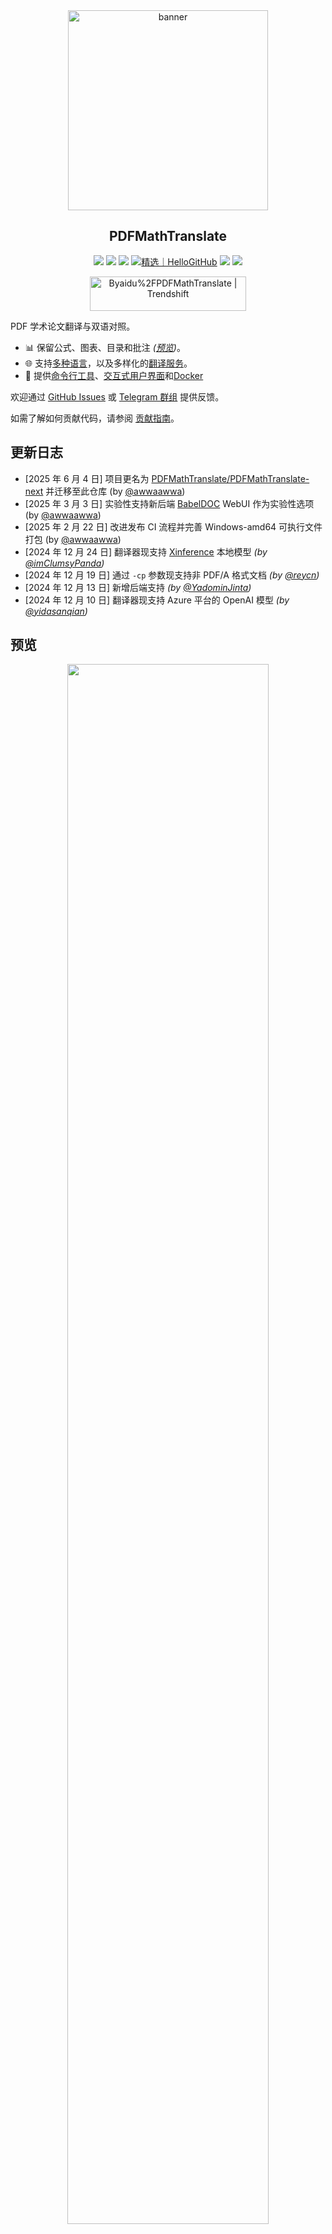 <div align="center">

<img src="./docs/images/banner.png" width="320px"  alt="banner"/>

<h2 id="标题">PDFMathTranslate</h2>

<p>
  <!-- PyPI -->
  <a href="https://pypi.org/project/pdf2zh-next/">
    <img src="https://img.shields.io/pypi/v/pdf2zh-next"></a>
  <a href="https://pepy.tech/projects/pdf2zh-next">
    <img src="https://static.pepy.tech/badge/pdf2zh-next"></a>
  <a href="https://hub.docker.com/repository/docker/awwaawwa/pdfmathtranslate-next/tags">
    <img src="https://img.shields.io/docker/pulls/awwaawwa/pdfmathtranslate-next"></a>
  <a href="https://hellogithub.com/repository/8ec2cfd3ef744762bf531232fa32bc47" target="_blank"><img src="https://api.hellogithub.com/v1/widgets/recommend.svg?rid=8ec2cfd3ef744762bf531232fa32bc47&claim_uid=JQ0yfeBNjaTuqDU&theme=small" alt="精选｜HelloGitHub" /></a>
  <!-- <a href="https://gitcode.com/PDFMathTranslate/PDFMathTranslate-next/overview">
    <img src="https://gitcode.com/PDFMathTranslate/PDFMathTranslate-next/star/badge.svg"></a> -->
  <!-- <a href="https://huggingface.co/spaces/reycn/PDFMathTranslate-Docker">
    <img src="https://img.shields.io/badge/%F0%9F%A4%97-Online%20Demo-FF9E0D"></a> -->
  <!-- <a href="https://www.modelscope.cn/studios/AI-ModelScope/PDFMathTranslate"> -->
    <!-- <img src="https://img.shields.io/badge/ModelScope-Demo-blue"></a> -->
  <!-- <a href="https://github.com/PDFMathTranslate/PDFMathTranslate-next/pulls">
    <img src="https://img.shields.io/badge/contributions-welcome-green"></a> -->
  <a href="https://t.me/+Z9_SgnxmsmA5NzBl">
    <img src="https://img.shields.io/badge/Telegram-2CA5E0?style=flat-squeare&logo=telegram&logoColor=white"></a>
  <!-- License -->
  <a href="./LICENSE">
    <img src="https://img.shields.io/github/license/PDFMathTranslate/PDFMathTranslate-next"></a>
</p>

<a href="https://trendshift.io/repositories/12424" target="_blank"><img src="https://trendshift.io/api/badge/repositories/12424" alt="Byaidu%2FPDFMathTranslate | Trendshift" style="width: 250px; height: 55px;" width="250" height="55"/></a>

</div>

PDF 学术论文翻译与双语对照。

- 📊 保留公式、图表、目录和批注 _([预览](#预览))_。
- 🌐 支持[多种语言](https://pdf2zh-next.com/supported_languages.html)，以及多样化的[翻译服务](https://pdf2zh-next.com/advanced/Documentation-of-Translation-Services.html)。
- 🤖 提供[命令行工具](https://pdf2zh-next.com/getting-started/USAGE_commandline.html)、[交互式用户界面](https://pdf2zh-next.com/getting-started/USAGE_webui.html)和[Docker](https://pdf2zh-next.com/getting-started/INSTALLATION_docker.html)

欢迎通过 [GitHub Issues](https://github.com/PDFMathTranslate/PDFMathTranslate-next/issues) 或 [Telegram 群组](https://t.me/+Z9_SgnxmsmA5NzBl) 提供反馈。

如需了解如何贡献代码，请参阅 [贡献指南](https://pdf2zh-next.com/community/Contribution-Guide.html)。

<h2 id="更新日志">更新日志</h2>

- [2025 年 6 月 4 日] 项目更名为 [PDFMathTranslate/PDFMathTranslate-next](https://github.com/PDFMathTranslate/PDFMathTranslate-next) 并迁移至此仓库 (by [@awwaawwa](https://github.com/awwaawwa))
- [2025 年 3 月 3 日] 实验性支持新后端 [BabelDOC](https://github.com/funstory-ai/BabelDOC) WebUI 作为实验性选项 (by [@awwaawwa](https://github.com/awwaawwa))
- [2025 年 2 月 22 日] 改进发布 CI 流程并完善 Windows-amd64 可执行文件打包 (by [@awwaawwa](https://github.com/awwaawwa))
- [2024 年 12 月 24 日] 翻译器现支持 [Xinference](https://github.com/xorbitsai/inference) 本地模型 _(by [@imClumsyPanda](https://github.com/imClumsyPanda))_
- [2024 年 12 月 19 日] 通过 `-cp` 参数现支持非 PDF/A 格式文档 _(by [@reycn](https://github.com/reycn))_
- [2024 年 12 月 13 日] 新增后端支持 _(by [@YadominJinta](https://github.com/YadominJinta))_
- [2024 年 12 月 10 日] 翻译器现支持 Azure 平台的 OpenAI 模型 _(by [@yidasanqian](https://github.com/yidasanqian))_

<h2 id="预览">预览</h2>

<div align="center">
<!-- <img src="./docs/images/preview.gif" width="80%"  alt="preview"/> -->
<img src="https://s.immersivetranslate.com/assets/r2-uploads/images/babeldoc-preview.png" width="80%"/>
</div>

<h2 id="demo">在线服务 🌟</h2>

> [!NOTE]
>
> pdf2zh 2.0 目前不提供在线演示

您可以通过以下任一演示试用我们的应用程序：

- [v1.x 公共免费服务](https://pdf2zh.com/) 无需安装即可在线使用 _(推荐)_。
- [Immersive Translate - BabelDOC](https://app.immersivetranslate.com/babel-doc/) 每月 1000 页免费额度 _(推荐)_
<!-- - [Demo hosted on HuggingFace](https://huggingface.co/spaces/reycn/PDFMathTranslate-Docker)
- [Demo hosted on ModelScope](https://www.modelscope.cn/studios/AI-ModelScope/PDFMathTranslate) without installation. -->

请注意，演示环境的计算资源有限，请避免滥用。

<h2 id="安装与使用">安装与使用</h2>

### 如何安装

1. [**Windows EXE**](https://pdf2zh-next.com/getting-started/INSTALLATION_winexe.html) <small>推荐 Windows 用户使用</small>
2. [**Docker**](https://pdf2zh-next.com/getting-started/INSTALLATION_docker.html) <small>推荐 Linux 用户使用</small>
3. [**uv** (a Python package manager)](https://pdf2zh-next.com/getting-started/INSTALLATION_uv.html) <small>推荐 macOS 用户使用</small>

---

### 如何使用

1. [使用 **WebUI**](https://pdf2zh-next.com/getting-started/USAGE_webui.html)
2. [使用 **Zotero 插件**](https://github.com/guaguastandup/zotero-pdf2zh) (第三方程序)
3. [使用 **命令行**](https://pdf2zh-next.com/getting-started/USAGE_commandline.html)

针对不同的使用场景，我们提供了多种程序调用方式。更多信息请查看[此页面](./getting-started/getting-started.md)。

<h2 id="usage">高级选项</h2>

详细参数说明请参阅[高级用法文档](https://pdf2zh-next.com/advanced/advanced.html)，获取完整参数列表。

<h2 id="downstream">二次开发 (APIs)</h2>

> [!NOTE]
>
> 当前未提供相关文档。后续会补充，请耐心等待。


<!-- For downstream applications, please refer to our document about [API Details](./docs/APIS.md) for futher information about:

- [Python API](./docs/APIS.md#api-python), how to use the program in other Python programs
- [HTTP API](./docs/APIS.md#api-http), how to communicate with a server with the program installed -->

<h2 id="语言代码">Language Code</h2>

如果你不知道应该使用什么代码来翻译到你需要的语言，请查看[这份文档](https://pdf2zh-next.com/advanced/Language-Codes.html)

<!-- 
<h2 id="todo">TODOs</h2>

- [ ] Parse layout with DocLayNet based models, [PaddleX](https://github.com/PaddlePaddle/PaddleX/blob/17cc27ac3842e7880ca4aad92358d3ef8555429a/paddlex/repo_apis/PaddleDetection_api/object_det/official_categories.py#L81), [PaperMage](https://github.com/allenai/papermage/blob/9cd4bb48cbedab45d0f7a455711438f1632abebe/README.md?plain=1#L102), [SAM2](https://github.com/facebookresearch/sam2)

- [ ] Fix page rotation, table of contents, format of lists

- [ ] Fix pixel formula in old papers

- [ ] Async retry except KeyboardInterrupt

- [ ] Knuth–Plass algorithm for western languages

- [ ] Support non-PDF/A files

- [ ] Plugins of [Zotero](https://github.com/zotero/zotero) and [Obsidian](https://github.com/obsidianmd/obsidian-releases) -->

<h2 id="致谢">致谢</h2>

- [Immersive Translation](https://immersivetranslate.com) 为该项目活跃贡献者提供每月 Pro 会员兑换码赞助，详情见：[CONTRIBUTOR_REWARD.md](https://github.com/funstory-ai/BabelDOC/blob/main/docs/CONTRIBUTOR_REWARD.md)

- [SiliconFlow](https://siliconflow.cn) 为本项目提供基于大语言模型 (LLM) 的免费翻译服务。

- 1.x 版本：[Byaidu/PDFMathTranslate](https://github.com/Byaidu/PDFMathTranslate)


- 后端：[BabelDOC](https://github.com/funstory-ai/BabelDOC)

- PDF 库：[PyMuPDF](https://github.com/pymupdf/PyMuPDF)

- PDF 解析：[Pdfminer.six](https://github.com/pdfminer/pdfminer.six)

- PDF 预览：[Gradio PDF](https://github.com/freddyaboulton/gradio-pdf)

- 版面分析：[DocLayout-YOLO](https://github.com/opendatalab/DocLayout-YOLO)

- PDF 标准：[PDF Explained](https://zxyle.github.io/PDF-Explained/), [PDF Cheat Sheets](https://pdfa.org/resource/pdf-cheat-sheets/)

- 多语言字体：参见 [BabelDOC-Assets](https://github.com/funstory-ai/BabelDOC-Assets)

- [Asynchronize](https://github.com/multimeric/Asynchronize/tree/master?tab=readme-ov-file)

- [Rich logging with multiprocessing](https://github.com/SebastianGrans/Rich-multiprocess-logging/tree/main)

- 文档国际化使用 Weblate：[Weblate](https://weblate.org/)

<h2 id="conduct">提交代码前</h2>

我们欢迎贡献者积极参与，让 pdf2zh 变得更好。在您准备提交代码之前，请参阅我们的[行为准则](https://pdf2zh-next.com/community/CODE_OF_CONDUCT.html)和[贡献指南](https://pdf2zh-next.com/community/Contribution-Guide.html)。

<h2 id="contrib">贡献者</h2>

<a href="https://github.com/PDFMathTranslate/PDFMathTranslate-next/graphs/contributors">
  <img src="https://opencollective.com/PDFMathTranslate/contributors.svg?width=890&button=false" />
</a>

![Alt](https://repobeats.axiom.co/api/embed/45529651750579e099960950f757449a410477ad.svg "Repobeats analytics image")

<h2 id="star_hist">Star 历史</h2>

<a href="https://star-history.com/#PDFMathTranslate/PDFMathTranslate-next&Date">
 <picture>
   <source media="(prefers-color-scheme: dark)" srcset="https://api.star-history.com/svg?repos=PDFMathTranslate/PDFMathTranslate-next&type=Date&theme=dark" />
   <source media="(prefers-color-scheme: light)" srcset="https://api.star-history.com/svg?repos=PDFMathTranslate/PDFMathTranslate-next&type=Date" />
   <img alt="Star History Chart" src="https://api.star-history.com/svg?repos=PDFMathTranslate/PDFMathTranslate-next&type=Date"/>
 <p align="center">
  <a href="https://pdf2zh-next.com">
    <picture>
      <source media="(prefers-color-scheme: dark)" srcset="https://pdf2zh-next.com/logo-dark.svg">
      <source media="(prefers-color-scheme: light)" srcset="https://pdf2zh-next.com/logo-light.svg">
      <img alt="pdf2zh" src="https://pdf2zh-next.com/logo-light.svg" width="300">
    </picture>
  </a>
</p>

<p align="center">
  <a href="https://pdf2zh-next.com">Home</a> •
  <a href="https://pdf2zh-next.com/getting-started">Getting Start</a> •
  <a href="https://pdf2zh-next.com/getting-started/INSTALLATION.html">Installation</a> •
  <a href="https://pdf2zh-next.com/getting-started/USAGE_cli.html">Command Line</a> •
  <a href="https://pdf2zh-next.com/getting-started/USAGE_webui.html">Usage</a> •
  <a href="https://pdf2zh-next.com/getting-started/LANGUAGE_CODE.html">Language Code</a> •
  <a href="https://pdf2zh-next.com/getting-started/DOCUMENTATION_TRANSLATION_SERVICES.html">Documentation of Translation Services</a>
</p>

---

## Getting Started

- [Installation](#installation)
- [Usage](#usage)

## Advanced

- [Supported Languages](#supported-languages)

## Community

- [FAQ](#faq)

---

### Installation

### Usage

---

<p align="center">
  <a href="https://immersivetranslate.com/">
    <img src="https://pdf2zh-next.com/imgs/immersive-translate.png" width="300" alt="Immersive Translate">
  </a>
</p>

<p align="center">
  <a href="https://immersivetranslate.com/">Immersive Translate</a>
</p>

---

### ORIGINAL TEXT

 </picture>
</a>
</p>

<p align="center">
  <a href="https://pdf2zh-next.com">主页</a> •
  <a href="https://pdf2zh-next.com/getting-started">快速开始</a> •
  <a href="https://pdf2zh-next.com/getting-started/INSTALLATION.html">如何安装</a> •
  <a href="https://pdf2zh-next.com/getting-started/USAGE_cli.html">命令行</a> •
  <a href="https://pdf2zh-next.com/getting-started/USAGE_webui.html">如何使用</a> •
  <a href="https://pdf2zh-next.com/getting-started/LANGUAGE_CODE.html">语言代码</a> •
  <a href="https://pdf2zh-next.com/getting-started/DOCUMENTATION_TRANSLATION_SERVICES.html">翻译服务文档</a>
</p>

---

## 开始使用

- [如何安装](#如何安装)
- [如何使用](#如何使用)

## 高级选项

- [支持的语言](#支持的语言)

## 社区

- [常见问题](#常见问题)

---

### 如何安装

### 如何使用

---

<p align="center">
  <a href="https://immersivetranslate.com/">
    <img src="https://pdf2zh-next.com/imgs/immersive-translate.png" width="300" alt="沉浸式翻译">
  </a>
</p>

<p align="center">
  <a href="https://immersivetranslate.com/">沉浸式翻译</a>
</p>

<div align="right"> 
<h6><small>本页面的部分内容由 GPT 翻译，可能包含错误。</small></h6>